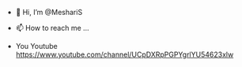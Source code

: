 - 👋 Hi, I’m @MeshariS

- 📫 How to reach me ...
- You Youtube
https://www.youtube.com/channel/UCpDXRpPGPYgrlYU54623xlw
<!---
MeshariS/MeshariS is a ✨ special ✨ repository because its `README.md` 
--->
